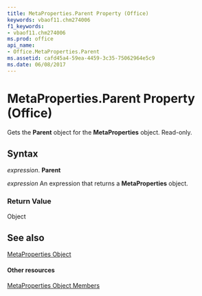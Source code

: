 ```yaml
---
title: MetaProperties.Parent Property (Office)
keywords: vbaof11.chm274006
f1_keywords:
- vbaof11.chm274006
ms.prod: office
api_name:
- Office.MetaProperties.Parent
ms.assetid: cafd45a4-59ea-4459-3c35-75062964e5c9
ms.date: 06/08/2017
---
```



# MetaProperties.Parent Property (Office)

Gets the  **Parent** object for the **MetaProperties** object. Read-only.


## Syntax

 _expression_. **Parent**

 _expression_ An expression that returns a **MetaProperties** object.


### Return Value

Object


## See also


[MetaProperties Object](metaproperties-object-office.md)
#### Other resources


[MetaProperties Object Members](metaproperties-members-office.md)

